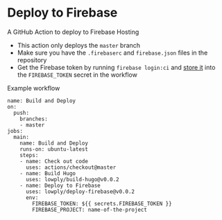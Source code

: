 # Deploy to Firebase

A GitHub Action to deploy to Firebase Hosting

- This action only deploys the `master` branch
- Make sure you have the `.firebaserc` and `firebase.json` files in the repository
- Get the Firebase token by running `firebase login:ci` and [store it](https://help.github.com/en/articles/virtual-environments-for-github-actions#creating-and-using-secrets-encrypted-variables) into the `FIREBASE_TOKEN` secret in the workflow

Example workflow

```
name: Build and Deploy
on:
  push:
    branches:
    - master
jobs:
  main:
    name: Build and Deploy
    runs-on: ubuntu-latest
    steps:
    - name: Check out code
      uses: actions/checkout@master
    - name: Build Hugo
      uses: lowply/build-hugo@v0.0.2
    - name: Deploy to Firebase
      uses: lowply/deploy-firebase@v0.0.2
      env:
        FIREBASE_TOKEN: ${{ secrets.FIREBASE_TOKEN }}
        FIREBASE_PROJECT: name-of-the-project
```
